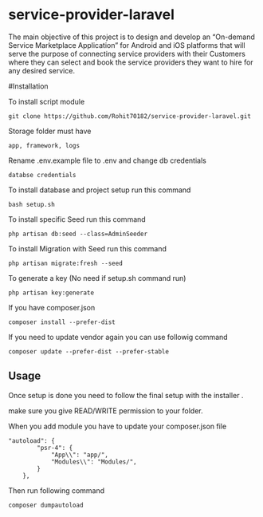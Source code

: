 # service-provider-laravel

The main objective of this project is to design and develop an “On-demand Service Marketplace Application” for Android and iOS platforms that will serve the purpose of connecting service providers with their Customers where they can select and book the service providers they want to hire for any desired service.




#Installation

To install script module

```
git clone https://github.com/Rohit70182/service-provider-laravel.git
```

Storage folder must have 
```
app, framework, logs
```
Rename .env.example file to .env and change db credentials 
```
databse credentials
```
To install database and project setup run this command

```
bash setup.sh

```
To install specific Seed run this command

```
php artisan db:seed --class=AdminSeeder

```
To install Migration with Seed run this command

```
php artisan migrate:fresh --seed
```
To generate a key (No need if setup.sh command run)

```
php artisan key:generate 
``` 
If you have composer.json

```
composer install --prefer-dist 
```

If you need to update vendor again you can use followig command

```
composer update --prefer-dist --prefer-stable
```

## Usage
Once setup is done you need to follow the final setup with the installer .

make sure you give READ/WRITE permission to your folder.

When you add module you have to update your composer.json file

```
"autoload": {
        "psr-4": {
            "App\\": "app/",
            "Modules\\": "Modules/",
        }
    },
```
Then run following command

```
composer dumpautoload
```

